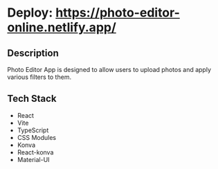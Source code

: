 # Deploy: https://photo-editor-online.netlify.app/

## Description

Photo Editor App is designed to allow users to upload photos and apply various filters to them.

## Tech Stack

- React
- Vite
- TypeScript
- CSS Modules
- Konva
- React-konva
- Material-UI
